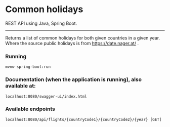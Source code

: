 # Common holidays

REST API using Java, Spring Boot.

---

Returns a list of common holidays for both given countries in a given year. Where the source public holidays is from https://date.nager.at/ .

### Running

```console
mvnw spring-boot:run
```

### Documentation (when the application is running), also available at:

```
localhost:8080/swagger-ui/index.html
```

### Available endpoints

```
localhost:8080/api/flights/{countryCode1}/{countryCode2}/{year} [GET]
```
